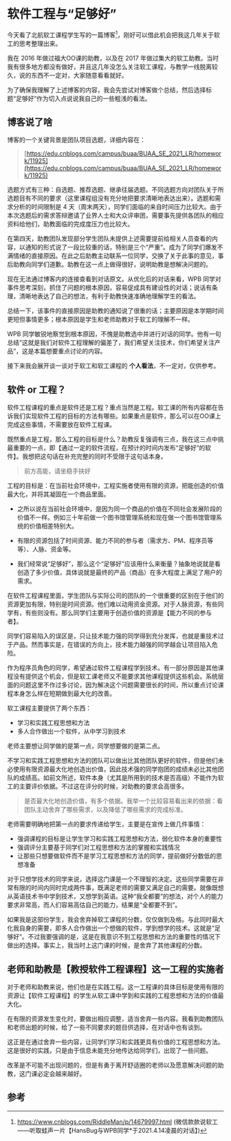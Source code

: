 # 软件工程与“足够好”


今天看了北航软工课程学生写的一篇博客[^1]，刚好可以借此机会把我这几年关于软工的思考整理出来。

我在 2016 年做过福大OO课的助教，以及在 2017 年做过集大的软工助教。当时我有很多地方都没有做好，并且这几年没怎么关注软工课程，与教学一线脱离较久，说的东西不一定对，大家随意看看就好。

为了确保我理解了上述博客的内容，我会先尝试对博客做个总结，然后选择标题“足够好”作为切入点说说我自己的一些粗浅的看法。

<!-- more -->

## 博客说了啥

博客的一个关键背景是团队项目选题，详细内容在：

> [https://edu.cnblogs.com/campus/buaa/BUAA_SE_2021_LR/homework/11925](https://edu.cnblogs.com/campus/buaa/BUAA_SE_2021_LR/homework/11925)

选题方式有三种：自选题、推荐选题、继承往届选题。不同选题方向对团队关于所选题目有不同的要求（这里课程组没有充分地把要求清晰地表达出来）。选题和需求分析的时间限制是 4 天（周末两天），同学们面临的来自时间压力比较大。由于本次选题后的需求答辩邀请了业界人士和大众评审团，需要事先提供各团队的相应资料给他们，助教面临的完成度压力也比较大。

在第四天，助教团队发现部分学生团队未提供上述需要提前给相关人员查看的内容，以通知的形式说了一段比较重的话，特别是三个“严重”。成为了同学们爆发不满情绪的直接原因。在此之后助教主动联系一位同学，交换了关于此事的意见，事后助教向同学们道歉。助教在这一点上做得很好，说明助教是想解决问题的。

现在无法通过博客内的连接查看到对话原文。从优化后的对话来看，WPB 同学对事件思考深刻，抓住了问题的根本原因，容易促成具有建设性的对话；说话有条理，清晰地表达了自己的想法，有利于助教快速准确地理解学生的看法。

总结一下，该事件的直接原因是助教的通知说了很重的话；主要原因是本学期时间更短但事情更多；根本原因是学生和老师助教对于软工的理解不一样。

WPB 同学敏锐地察觉到根本原因，不愧是助教选中并进行对话的同学。他有一句总结“这就是我们对软件工程理解的偏差了，我们希望关注技术，你们希望关注产品”，这是本篇想要重点讨论的内容。

接下来我会展开谈一谈对于软工和软工课程的 **个人看法**，不一定对，仅供参考。

## 软件 or 工程？

软件工程课程的重点是软件还是工程？重点当然是工程。软工课的所有内容都在告诉我们实现软件工程的目标的方法有哪些。如果重点是软件，那么可以在OO课上完成这些事情，不需要放在软件工程课。

既然重点是工程，那么工程的目标是什么？助教反复强调有三点，我在这三点中挑最重要的一点，即【通过一定的软件流程，在预计的时间内发布“足够好”的软件】。我想把这句话在补充完整的同时不受限于这句话本身。

> 前方高能，请坐稳手扶好

工程的目标是：在当前社会环境中，工程实施者使用有限的资源，把能创造的价值最大化，并将其凝固在一个商品里面。

- 之所以说在当前社会环境中，是因为同一个商品的价值在不同社会发展阶段的价值不一样。例如三十年前做一个图书馆管理系统和现在做一个图书馆管理系统的价值相差特别大。

- 有限的资源包括了时间资源、能力不同的参与者（需求方、PM、程序员等等）、人脉、资金等。

- 我们经常说“足够好”，那么这个“足够好”应该用什么来衡量？抽象地说就是看创造了多少价值，具体说就是最终的产品（商品）在多大程度上满足了用户的需求。

在软件工程课程里面，学生团队与实际公司的团队的一个很重要的区别在于他们的资源更加有限，特别是时间资源。他们难以动用资金资源。对于人脉资源，有些同学有，有些则没有。那么同学们主要用于创造价值的资源是【能力不同的参与者】。

同学们容易陷入的误区是，只让技术能力强的同学得到充分发挥，也就是重技术过于产品。然而事实是，在错误的方向上，技术能力越强的同学越会让项目陷入危险。

作为程序员角色的同学，希望通过软件工程课程学到技术。有一部分原因是其他课程没有提供这个机会，但是软工课老师又不能要求其他课程提供这些机会。系统层面的问题这里不作过多讨论，因为解决这个问题需要很长的时间，所以重点讨论课程本身怎么样在短期做到最大化的改善。

软工课程主要提供了两个东西：

- 学习和实践工程思想和方法
- 多人合作做出一个软件，从中学习到技术

老师主要想让同学做的是第一点，同学想要做的是第二点。

不学习和实践工程思想和方法的团队可以做出比其他团队更好的软件，但是他们未必使用有限资源最大化地创造出价值，因此技术强的同学抱团的成绩未必比其他团队的成绩高。如前文所述，软件本身（尤其是所用到的技术是否高级）不能作为软工的主要评价依据。不过这在评分的时候，对助教的要求会高很多。

> 是否最大化地创造价值，有多个依据。我举一个比较容易看出来的依据：看团队主动舍弃了哪些需求，以及降低了哪些需求的完成标准。

老师需要明确地把第一点的要求传递给学生，主要是在宣传上做几件事情：

- 强调课程的目标是让学生学习和实践工程思想和方法，弱化软件本身的重要性
- 强调评分主要基于同学们对工程思想和方法的掌握和实践情况
- 让那些只想要做软件而不是学习工程思想和方法的同学，提前做好分数低的思想准备

对于只想学技术的同学来说，选择这门课是一个不理智的决定。这些同学需要在非常有限的时间内同时完成两件事，既满足老师的需要又满足自己的需要。就像既想从英语技术书中学到技术，又想学到英语。这种“我全都要”的想法，对个人的能力要求非常高，而人们容易高估自己的能力，结果是“全都要不到”。

如果我是这部份学生，我会舍弃掉软工课程的分数，仅仅做到及格。与此同时最大化我自身的需要，即多人合作做出一个想做的软件，学到想学的技术。这就是“足够好”。不过我要强调的是，这是在我意识不到工程思想和方法的重要性的情况下做出的选择。事实上，我当时上这门课的时候，是舍弃了其他课程的分数。

## 老师和助教是【教授软件工程课程】这一工程的实施者

对于老师和助教来说，他们也是在实践工程。这一工程课的具体目标是使用有限的资源让【软件工程课程】的学生从软工课中学到和实践的工程思想和方法的价值最大化。

在有限的资源发生变化时，要做出相应调整，适当舍弃一些内容。我看到助教团队和老师出题的时候，给了一些不同要求的题目供选择，在对话中也有谈到。

这正是在通过舍弃一些内容，让同学们学习和实践更具有价值的工程思想和方法。这是很好的实践，只是由于信息未能充分地传达给同学们，出现了一些问题。

改革是不可能不出现问题的，但是有勇于离开舒适圈的老师以及愿意解决问题的助教，这门课必定会越来越好。

## 参考

[^1]: https://www.cnblogs.com/RiddleMan/p/14679997.html (微信款款说软工——听取蛙声一片【HansBug与WPB同学*于2021.4.14凌晨的对话】)

